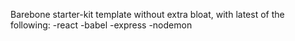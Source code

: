 Barebone starter-kit template without extra bloat, with latest of the following:
-react
-babel
-express
-nodemon
